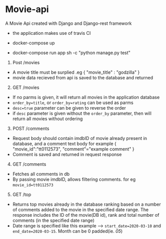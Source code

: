 # Movie-api

A Movie Api created with Django and Django-rest framework
- the application makes use of travis CI



<!-- Running the appliction  -->
- docker-compose up 


<!-- To Run tests -->
- docker-compose run app sh -c "python manage.py test"

<!-- End points -->
1. Post /movies
- A movie title must be surplied .eg
{
    "movie_title" : "godzilla"
}
- movie data recieved from api is saved to the database and returned 



2. GET /movies
- If no parms is given, it will return all movies in the application database
- `order_by=title`, or `order_by=rating` can be used as parms
- `desc=true` parameter can be given to reverse the order
- if `desc` parameter is given without the `order_by` parameter, then will return all movies without ordering

3. POST /comments
- Request body should contain imdbID of movie already present in database, and a comment text body
for example 
{ "movie_id":"tt0112573",
 "comment"="example comment"
 }
- Comment is saved and returned in request response

4. GET /comments
- Fetches  all comments in db
- By passing movie imdbID, allows filtering comments. for eg `movie_id=tt0112573` 

5. GET /top
- Returns top movies already in the database ranking based on a number of comments added to the movie
 in the specified date range. The response includes the ID of the movie(DB id), rank and total number of comments (in the specified date range)
 - Date range is specified like this example --> `start_date=2020-03-10` and `end_date=2020-03-15`. Month can be 0 padded(ie. *05*)
